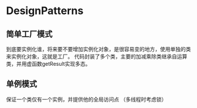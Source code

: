 DesignPatterns
==============

简单工厂模式
-----------

到底要实例化谁，将来要不要增加实例化对象，是很容易变的地方，使用单独的类来实例化对象，这就是工厂。
代码封装了多个类，主要的加减乘除类继承自运算类，并用虚函数getResult实现多态。

单例模式
--------
保证一个类仅有一个实例，并提供他的全局访问点 （多线程时考虑锁）

